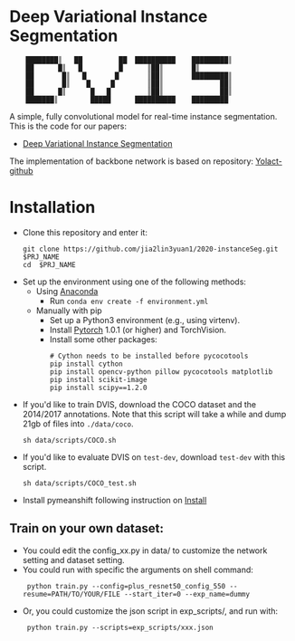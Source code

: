 # Deep Variational Instance Segmentation 
```
    ████████║   ██         ██  ██████████    █████████║
    ██      █║   █         █      ║██║       █║
    ██       █║   █       █       ║██║       █████████║
    ██       █║    █     █        ║██║              ██║
    ██      █║      █   █         ║██║              ██║
    ███████║        █████      ██████████    █████████

```

A simple, fully convolutional model for real-time instance segmentation. This is the code for our papers:
 - [Deep Variational Instance Segmentation](https://arxiv.org/abs/2007.11576)

The implementation of backbone network is based on repository: [Yolact-github](https://github.com/dbolya/yolact)

# Installation
 - Clone this repository and enter it:
   ```Shell
   git clone https://github.com/jia2lin3yuan1/2020-instanceSeg.git $PRJ_NAME
   cd  $PRJ_NAME
   ```
 - Set up the environment using one of the following methods:
   - Using [Anaconda](https://www.anaconda.com/distribution/)
     - Run `conda env create -f environment.yml`
   - Manually with pip
     - Set up a Python3 environment (e.g., using virtenv).
     - Install [Pytorch](http://pytorch.org/) 1.0.1 (or higher) and TorchVision.
     - Install some other packages:
       ```Shell
       # Cython needs to be installed before pycocotools
       pip install cython
       pip install opencv-python pillow pycocotools matplotlib 
       pip install scikit-image
       pip install scipy==1.2.0
       ```
 - If you'd like to train DVIS, download the COCO dataset and the 2014/2017 annotations. 
   Note that this script will take a while and dump 21gb of files into `./data/coco`.
   ```Shell
   sh data/scripts/COCO.sh
   ```
 - If you'd like to evaluate DVIS on `test-dev`, download `test-dev` with this script.
   ```Shell
   sh data/scripts/COCO_test.sh
   ```
 - Install pymeanshift following instruction on [Install](https://github.com/fjean/pymeanshift/wiki/Install)


## Train on your own dataset:
 - You could edit the config_xx.py in data/ to customize the network setting and dataset setting.
 - You could run with specific the arguments on shell command:
   ```Shell
    python train.py --config=plus_resnet50_config_550 --resume=PATH/TO/YOUR/FILE --start_iter=0 --exp_name=dummy     
   ```
 - Or, you could customize the json script in exp_scripts/, and run with:
   ```Shell
    python train.py --scripts=exp_scripts/xxx.json
   ```

